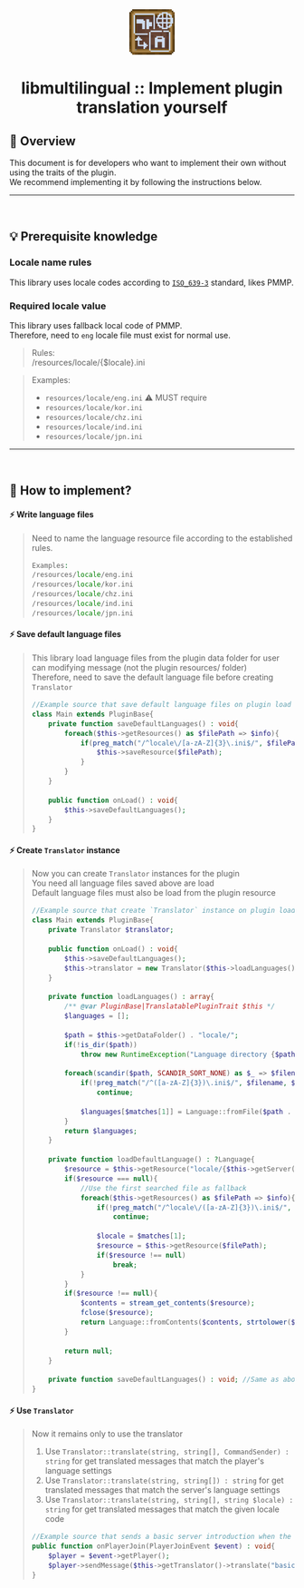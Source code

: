 <div align="center">
  <a href="https://github.com/presentkim-pm/libmultilingual" target="_blank">
    <img src="https://raw.githubusercontent.com/presentkim-pm/libmultilingual/main/assets/icon.png" alt="Logo" width="80" height="80"/>
  </a>
  <h1>libmultilingual :: Implement plugin translation yourself</h1>
</div>

## :tada: Overview
This document is for developers who want to implement their own without using the traits of the plugin.  
We recommend implementing it by following the instructions below.  

-----
<br/>

## :bulb: Prerequisite knowledge
### Locale name rules
This library uses locale codes according to [`ISO_639-3`](https://en.wikipedia.org/wiki/ISO_639-3) standard, likes PMMP.  

### Required locale value
This library uses fallback local code of PMMP.  
Therefore, need to `eng` locale file must exist for normal use.

> Rules:  
> /resources/locale/{$locale}.ini  


> Examples:
> - `resources/locale/eng.ini` :warning: MUST require
> - `resources/locale/kor.ini`
> - `resources/locale/chz.ini`
> - `resources/locale/ind.ini`
> - `resources/locale/jpn.ini`

-----
<br/>

## :book: How to implement?
#### :zap: Write language files
> Need to name the language resource file according to the established rules.  
> ```php  
> Examples:  
> /resources/locale/eng.ini  
> /resources/locale/kor.ini  
> /resources/locale/chz.ini  
> /resources/locale/ind.ini  
> /resources/locale/jpn.ini  
> ```  

#### :zap: Save default language files
> This library load language files from the plugin data folder for user can modifying message (not the plugin resources/ folder)  
> Therefore, need to save the default language file before creating `Translator`
> ```php  
> //Example source that save default language files on plugin load 
> class Main extends PluginBase{  
>     private function saveDefaultLanguages() : void{  
>         foreach($this->getResources() as $filePath => $info){  
>             if(preg_match("/^locale\/[a-zA-Z]{3}\.ini$/", $filePath)){  
>                 $this->saveResource($filePath);  
>             }  
>         }  
>     }  
> 
>     public function onLoad() : void{  
>         $this->saveDefaultLanguages();  
>     }  
> }  
> ```  

#### :zap: Create `Translator` instance
> Now you can create `Translator` instances for the plugin  
> You need all language files saved above are load  
> Default language files must also be load from the plugin resource
> ```php  
> //Example source that create `Translator` instance on plugin load
> class Main extends PluginBase{  
>     private Translator $translator;  
>  
>     public function onLoad() : void{  
>         $this->saveDefaultLanguages();  
>         $this->translator = new Translator($this->loadLanguages(), $this->loadDefaultLanguage());  
>     }  
> 
>     private function loadLanguages() : array{  
>         /** @var PluginBase|TranslatablePluginTrait $this */  
>         $languages = [];  
> 
>         $path = $this->getDataFolder() . "locale/";  
>         if(!is_dir($path))  
>             throw new RuntimeException("Language directory {$path} does not exist or is not a directory");  
> 
>         foreach(scandir($path, SCANDIR_SORT_NONE) as $_ => $filename){  
>             if(!preg_match("/^([a-zA-Z]{3})\.ini$/", $filename, $matches) || !isset($matches[1]))  
>                 continue;  
> 
>             $languages[$matches[1]] = Language::fromFile($path . $filename, $matches[1]);  
>         }  
>         return $languages;  
>     }  
> 
>     private function loadDefaultLanguage() : ?Language{  
>         $resource = $this->getResource("locale/{$this->getServer()->getLanguage()->getLang()}.ini"); 
>         if($resource === null){  
>             //Use the first searched file as fallback  
>             foreach($this->getResources() as $filePath => $info){  
>                 if(!preg_match("/^locale\/([a-zA-Z]{3})\.ini$/", $filePath, $matches) || !isset($matches[1]))  
>                     continue;  
> 
>                 $locale = $matches[1];  
>                 $resource = $this->getResource($filePath);  
>                 if($resource !== null)  
>                     break;  
>             }  
>         }  
>         if($resource !== null){  
>             $contents = stream_get_contents($resource);  
>             fclose($resource);  
>             return Language::fromContents($contents, strtolower($locale));  
>         }  
> 
>         return null;  
>     }  
>  
>     private function saveDefaultLanguages() : void; //Same as above  
> }  
> ```  

#### :zap: Use `Translator`
> Now it remains only to use the translator
> 1. Use `Translator::translate(string, string[], CommandSender) : string` for get translated messages that match the player's language settings
> 2. Use `Translator::translate(string, string[]) : string` for get translated messages that match the server's language settings
> 3. Use `Translator::translate(string, string[], string $locale) : string` for get translated messages that match the given locale code
> ```php  
> //Example source that sends a basic server introduction when the player join
> public function onPlayerJoin(PlayerJoinEvent $event) : void{  
>     $player = $event->getPlayer();  
>     $player->sendMessage($this->getTranslator()->translate("basic.server.introduction", [], $player));  
> }
> ```  
